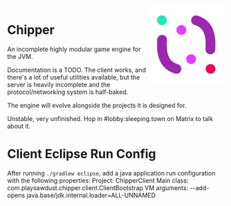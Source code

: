 <img src="doc/logo.png" align="right" width="180px"/>

# Chipper
An incomplete highly modular game engine for the JVM.

Documentation is a TODO. The client works, and there's a lot of useful utilities available, but the server is heavily incomplete and the protocol/networking system is half-baked.

The engine will evolve alongside the projects it is designed for.

Unstable, very unfinished. Hop in #lobby:sleeping.town on Matrix to talk about it.

# Client Eclipse Run Config

After running `./gradlew eclipse`, add a java application run configuration with the following properties:
Project: ChipperClient
Main class: com.playsawdust.chipper.client.ClientBootstrap
VM arguments: --add-opens java.base/jdk.internal.loader=ALL-UNNAMED
